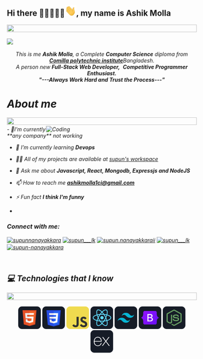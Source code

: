 ## Hi there 👨🏾‍🤝‍👨🏾<img src="https://raw.githubusercontent.com/ABSphreak/ABSphreak/master/gifs/Hi.gif" width="30px">, my name is Ashik Molla
<img src="https://i.imgur.com/dBaSKWF.gif" height="20" width="100%">
<p align="start">
  <a href="https://github.com/Ratheshan03/readme-typing-svg"><img src="https://readme-typing-svg.herokuapp.com?lines=I+am+web+Programer;I+am+try+Full+Stack+Web+Developer;I+am+Frontend+Web+Developer;My+education+Computer+Science+Diploma;I+learned+HTML+CSS+JS+ReactJS+NodeJs+Mongodb+Expressjs=true&width=600&height=50"></a></p>
<!-- <P>I made this project just for Learn, 
I’m a  Web developer who is passionate about making error-free websites with client satisfaction. I have a passion for learning and sharing my knowledge with others as publicly as possible. I love to solve real-world problems. I am strategic, goal-oriented, and always work with an end goal in mind. Most of the time I work with  but some technologies I enjoy working with include  JavaScript, ReactJS as well as 
</P> -->
<p align="center">
  <em>
    This is me <b>Ashik Molla</b>, a Complete <b>Computer Science</b> diploma from <a href="https://www.iit.ac.lk/"> <b>Comilla polytechnic institute</b></a>Bangladesh.</br>
    A person new <b>Full-Stack Web Developer,</b>&nbsp; <b>Competitive Programmer Enthusiast.</b>  
  <br>
  <b><i>"---Always Work Hard and Trust the Process---"</i></b>
</p>

# About me 
<img src="https://i.imgur.com/dBaSKWF.gif" height="20" width="100%">
<img align="right" alt="Coding" width="400" src="https://user-images.githubusercontent.com/74038190/229223263-cf2e4b07-2615-4f87-9c38-e37600f8381a.gif">
<br>
- 🔭I’m currently **any company** not working 

- 🌱 I’m currently learning **Devops**

- 👨‍💻 All of my projects are available at [supun's workspace](http://supun.traditionalme.life)

- 💬 Ask me about **Javascript, React, Mongodb, Expressjs  and NodeJS**

- 📫 How to reach me **ashikmolla1ci@gmail.com**

  <!-- 📄 Know about my experiences [my experiences](http://supun.traditionalme.life/#resume)-->

- ⚡ Fun fact **I think I'm funny**
- <br>
<h3 align="left">Connect with me:</h3>
<p align="left">
<a href="https://linkedin.com/in/ashik-molla-228ab5289/" target="blank"><img align="center" src="https://raw.githubusercontent.com/rahuldkjain/github-profile-readme-generator/master/src/images/icons/Social/linked-in-alt.svg" alt="supunnanayakkara" height="30" width="40" /></a>
  <a href="https://twitter.com/AshikMolla/" target="blank"><img align="center" src="https://github.com/rahuldkjain/github-profile-readme-generator/blob/master/src/images/icons/Social/twitter.svg" alt="supun___lk" height="30" width="40" /></a>
<a href="https://www.facebook.com/profile.php?id=100049388054800" target="blank"><img align="center" src="https://raw.githubusercontent.com/rahuldkjain/github-profile-readme-generator/master/src/images/icons/Social/facebook.svg" alt="supun.nanayakkaraii" height="30" width="40" /></a>
<a href="https://www.instagram.com/alliakbooribneashik/" target="blank"><img align="center" src="https://raw.githubusercontent.com/rahuldkjain/github-profile-readme-generator/master/src/images/icons/Social/instagram.svg" alt="supun___lk" height="30" width="40" /></a>
<a href="https://stackoverflow.com/users/9565088/supun-nanayakkara" target="blank"><img align="center" src="https://raw.githubusercontent.com/rahuldkjain/github-profile-readme-generator/master/src/images/icons/Social/stack-overflow.svg" alt="supun-nanayakkara" height="30" width="40" /></a>


</p>
<br>



## :computer: Technologies that I know

<img src="https://i.imgur.com/dBaSKWF.gif" height="20" width="100%">
<p align="center">
<img src="https://github.com/mostafizurRahaman/mostafizurRahaman/blob/main/images/icons/HTML.png"/>
<img src="https://github.com/mostafizurRahaman/mostafizurRahaman/blob/main/images/icons/css.png"/>
<img src="https://github.com/mostafizurRahaman/mostafizurRahaman/blob/main/images/icons/JavaScript.png"/>
<img src="https://github.com/mostafizurRahaman/mostafizurRahaman/blob/main/images/icons/react.png"/>
<img src="https://github.com/mostafizurRahaman/mostafizurRahaman/blob/main/images/icons/tailwind.png"/>
<img src="https://github.com/mostafizurRahaman/mostafizurRahaman/blob/main/images/icons/Bootsrap.png"/>
<img src="https://github.com/mostafizurRahaman/mostafizurRahaman/blob/main/images/icons/node.png"/>
<img src="https://github.com/mostafizurRahaman/mostafizurRahaman/blob/main/images/icons/express.png"/>
</p><br/>
